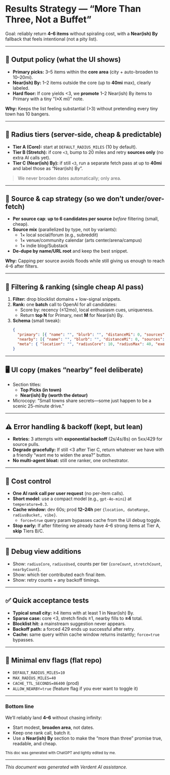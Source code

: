 
# Results Strategy — “More Than Three, Not a Buffet”

Goal: reliably return **4–6 items** without spiraling cost, with a **Near(ish) By** fallback that feels intentional (not a pity list).

---

## 🎯 Output policy (what the UI shows)

- **Primary picks:** 3–5 items within the **core area** (city + auto-broaden to 10–20mi).
- **Near(ish) By:** 1–2 items outside the core (up to **40mi** max), clearly labeled.
- **Hard floor:** If core yields <3, we **promote** 1–2 Near(ish) By items to Primary with a tiny “(≈X mi)” note.

**Why:** Keeps the list feeling substantial (>3) without pretending every tiny town has 10 bangers.

---

## 🧭 Radius tiers (server-side, cheap & predictable)

- **Tier A (Core):** start at `DEFAULT_RADIUS_MILES` (10 by default).
- **Tier B (Stretch):** if core `<3`, bump to 20 miles and retry **sources only** (no extra AI calls yet).
- **Tier C (Near(ish) By):** if still `<3`, run a separate fetch pass at up to **40mi** and label those as “Near(ish) By”.

> We never broaden dates automatically; only area.

---

## 🧰 Source & cap strategy (so we don’t under/over-fetch)

- **Per source cap**: **up to 6 candidates per source** _before_ filtering (small, cheap).
- **Source mix** (parallelized by type, not by variants):
  - 1× local social/forum (e.g., subreddit)
  - 1× venue/community calendar (arts center/arena/campus)
  - 1× indie blog/Substack
- **De-dupe by name/URL root** and keep the best snippet.

**Why:** Capping per source avoids floods while still giving us enough to reach 4–6 after filters.

---

## 🧪 Filtering & ranking (single cheap AI pass)

1. **Filter:** drop blocklist domains + low-signal snippets.
2. **Rank:** one **batch** call to OpenAI for all candidates:
   - Score by: recency (≤12mo), local enthusiasm cues, uniqueness.
   - Return **top N** for Primary, next **M** for Near(ish) By.
3. **Schema** (small tweak):
   ```json
   {
     "primary": [{ "name": "", "blurb": "", "distanceMi": 0, "sources": [] }],
     "nearby": [{ "name": "", "blurb": "", "distanceMi": 0, "sources": [] }],
     "meta": { "location": "", "radiusCore": 10, "radiusMax": 40, "executionTimeMs": 0 }
   }
   ```

---

## 🖥️ UI copy (makes “nearby” feel deliberate)

- Section titles:
  - **Top Picks (in town)**
  - **Near(ish) By (worth the detour)**
- Microcopy: “Small towns share secrets—some just happen to be a scenic 25-minute drive.”

---

## ⚠️ Error handling & backoff (kept, but lean)

- **Retries:** 3 attempts with **exponential backoff** (2s/4s/8s) on 5xx/429 for source pulls.
- **Degrade gracefully:** If still <3 after Tier C, return whatever we have with a friendly “want me to widen the area?” button.
- **No multi-agent bloat:** still one ranker, one orchestrator.

---

## 💸 Cost control

- **One AI rank call per user request** (no per-item calls).
- **Short model**: use a compact model (e.g., `gpt-4o-mini`) at `temperature=0.3`.
- **Cache window:** dev 60s; prod **12–24h** per `{location, dateRange, radiusBucket, vibe}`.
  - `force=true` query param bypasses cache from the UI debug toggle.
- **Stop early:** If after filtering we already have 4–6 strong items at Tier A, **skip** Tiers B/C.

---

## 🧩 Debug view additions

- Show: `radiusCore`, `radiusUsed`, counts per tier (`coreCount`, `stretchCount`, `nearbyCount`).
- Show: which tier contributed each final item.
- Show: retry counts + any backoff timings.

---

## ✅ Quick acceptance tests

- **Typical small city:** ≥4 items with at least 1 in Near(ish) By.
- **Sparse case:** core <3, stretch finds ≥1, nearby fills to **≥4** total.
- **Blocklist hit:** a mainstream suggestion never appears.
- **Backoff path:** a forced 429 ends up successful after retry.
- **Cache:** same query within cache window returns instantly; `force=true` bypasses.

---

## 🔧 Minimal env flags (flat repo)

- `DEFAULT_RADIUS_MILES=10`
- `MAX_RADIUS_MILES=40`
- `CACHE_TTL_SECONDS=86400` (prod)
- `ALLOW_NEARBY=true` (feature flag if you ever want to toggle it)

---

### Bottom line

We’ll reliably land **4–6** without chasing infinity:

- Start modest, **broaden area**, not dates.
- Keep one rank call, batch it.
- Use a **Near(ish) By** section to make the “more than three” promise true, readable, and cheap.

<small>This doc was generated with ChatGPT and lightly edited by me.</small>

---

_This document was generated with Verdent AI assistance._
